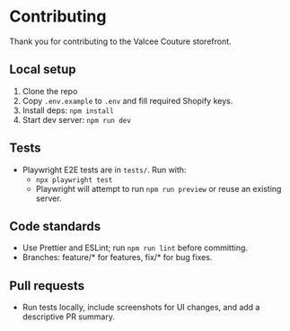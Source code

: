 # Contributing

Thank you for contributing to the Valcee Couture storefront.

## Local setup
1. Clone the repo
2. Copy `.env.example` to `.env` and fill required Shopify keys.
3. Install deps: `npm install`
4. Start dev server: `npm run dev`

## Tests
- Playwright E2E tests are in `tests/`. Run with:
  - `npx playwright test`
  - Playwright will attempt to run `npm run preview` or reuse an existing server.

## Code standards
- Use Prettier and ESLint; run `npm run lint` before committing.
- Branches: feature/* for features, fix/* for bug fixes.

## Pull requests
- Run tests locally, include screenshots for UI changes, and add a descriptive PR summary.

